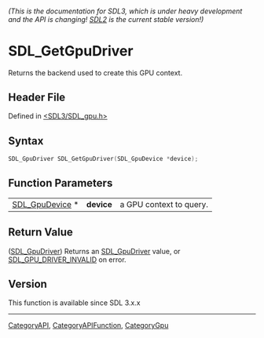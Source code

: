 ###### (This is the documentation for SDL3, which is under heavy development and the API is changing! [SDL2](https://wiki.libsdl.org/SDL2/) is the current stable version!)
# SDL_GetGpuDriver

Returns the backend used to create this GPU context.

## Header File

Defined in [<SDL3/SDL_gpu.h>](https://github.com/libsdl-org/SDL/blob/main/include/SDL3/SDL_gpu.h)

## Syntax

```c
SDL_GpuDriver SDL_GetGpuDriver(SDL_GpuDevice *device);
```

## Function Parameters

|                                  |            |                         |
| -------------------------------- | ---------- | ----------------------- |
| [SDL_GpuDevice](SDL_GpuDevice) * | **device** | a GPU context to query. |

## Return Value

([SDL_GpuDriver](SDL_GpuDriver)) Returns an [SDL_GpuDriver](SDL_GpuDriver)
value, or [SDL_GPU_DRIVER_INVALID](SDL_GPU_DRIVER_INVALID) on error.

## Version

This function is available since SDL 3.x.x

----
[CategoryAPI](CategoryAPI), [CategoryAPIFunction](CategoryAPIFunction), [CategoryGpu](CategoryGpu)


